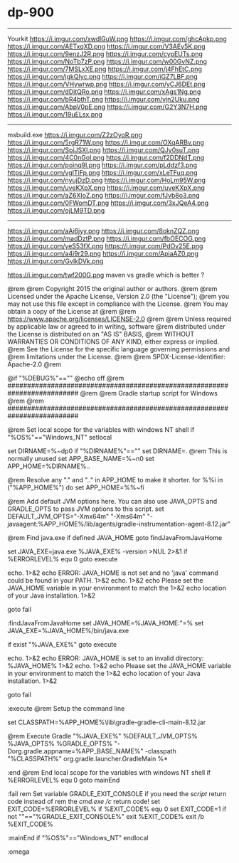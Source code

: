 # dp-900

---
Yourkit
https://i.imgur.com/xwdlGuW.png
https://i.imgur.com/ghcApkp.png
https://i.imgur.com/AETxqXD.png
https://i.imgur.com/V3AEy5K.png
https://i.imgur.com/9enzJ2R.png
https://i.imgur.com/cypEUTs.png
https://i.imgur.com/NoTb7zP.png
https://i.imgur.com/w00GvNZ.png
https://i.imgur.com/7MSLxXE.png
https://i.imgur.com/j4FhEtC.png
https://i.imgur.com/jgkQIyc.png
https://i.imgur.com/iGZ7LBF.png
https://i.imgur.com/VHywrwp.png
https://i.imgur.com/yCJ6DEt.png
https://i.imgur.com/dDjtQRo.png
https://i.imgur.com/xAgs1Ng.png
https://i.imgur.com/bR4bthT.png
https://i.imgur.com/vjn2Uku.png
https://i.imgur.com/AbpV0pE.png
https://i.imgur.com/G2Y3N7H.png
https://i.imgur.com/19uELsx.png

---
msbuild.exe
https://i.imgur.com/Z2zOyoR.png
https://i.imgur.com/5rgR71W.png
https://i.imgur.com/OXqARBv.png
https://i.imgur.com/SpiJSXl.png
https://i.imgur.com/QJy0suT.png
https://i.imgur.com/4C0nGoI.png
https://i.imgur.com/f2DDNdT.png
https://i.imgur.com/poinq9l.png
https://i.imgur.com/pLddzf3.png
https://i.imgur.com/vgITiFp.png
https://i.imgur.com/xLeTFuq.png
https://i.imgur.com/nyujDzD.png
https://i.imgur.com/HoLm95W.png
https://i.imgur.com/uveKXpX.png
https://i.imgur.com/uveKXpX.png
https://i.imgur.com/aZ6XIoZ.png
https://i.imgur.com/fJvb8o3.png
https://i.imgur.com/0FWomDT.png
https://i.imgur.com/3xJQeA4.png
https://i.imgur.com/ojLM9TD.png


---

https://i.imgur.com/aAi6jyy.png
https://i.imgur.com/8oknZQZ.png
https://i.imgur.com/madDztP.png
https://i.imgur.com/fbOECOG.png
https://i.imgur.com/yeS53fX.png
https://i.imgur.com/PdOv25E.png
https://i.imgur.com/a4i9r29.png
https://i.imgur.com/ApiaAZ0.png
https://i.imgur.com/GvlkDVk.png

https://i.imgur.com/twf200G.png 
maven vs gradle which is better ?


@rem
@rem Copyright 2015 the original author or authors.
@rem
@rem Licensed under the Apache License, Version 2.0 (the "License");
@rem you may not use this file except in compliance with the License.
@rem You may obtain a copy of the License at
@rem
@rem      https://www.apache.org/licenses/LICENSE-2.0
@rem
@rem Unless required by applicable law or agreed to in writing, software
@rem distributed under the License is distributed on an "AS IS" BASIS,
@rem WITHOUT WARRANTIES OR CONDITIONS OF ANY KIND, either express or implied.
@rem See the License for the specific language governing permissions and
@rem limitations under the License.
@rem
@rem SPDX-License-Identifier: Apache-2.0
@rem
 
@if "%DEBUG%"=="" @echo off
@rem ##########################################################################
@rem
@rem  Gradle startup script for Windows
@rem
@rem ##########################################################################
 
@rem Set local scope for the variables with windows NT shell
if "%OS%"=="Windows_NT" setlocal
 
set DIRNAME=%~dp0
if "%DIRNAME%"=="" set DIRNAME=.
@rem This is normally unused
set APP_BASE_NAME=%~n0
set APP_HOME=%DIRNAME%..
 
@rem Resolve any "." and ".." in APP_HOME to make it shorter.
for %%i in ("%APP_HOME%") do set APP_HOME=%%~fi
 
@rem Add default JVM options here. You can also use JAVA_OPTS and GRADLE_OPTS to pass JVM options to this script.
set DEFAULT_JVM_OPTS="-Xmx64m" "-Xms64m" "-javaagent:%APP_HOME%/lib/agents/gradle-instrumentation-agent-8.12.jar"
 
@rem Find java.exe
if defined JAVA_HOME goto findJavaFromJavaHome
 
set JAVA_EXE=java.exe
%JAVA_EXE% -version >NUL 2>&1
if %ERRORLEVEL% equ 0 goto execute
 
echo. 1>&2
echo ERROR: JAVA_HOME is not set and no 'java' command could be found in your PATH. 1>&2
echo. 1>&2
echo Please set the JAVA_HOME variable in your environment to match the 1>&2
echo location of your Java installation. 1>&2
 
goto fail
 
:findJavaFromJavaHome
set JAVA_HOME=%JAVA_HOME:"=%
set JAVA_EXE=%JAVA_HOME%/bin/java.exe
 
if exist "%JAVA_EXE%" goto execute
 
echo. 1>&2
echo ERROR: JAVA_HOME is set to an invalid directory: %JAVA_HOME% 1>&2
echo. 1>&2
echo Please set the JAVA_HOME variable in your environment to match the 1>&2
echo location of your Java installation. 1>&2
 
goto fail
 
:execute
@rem Setup the command line
 
set CLASSPATH=%APP_HOME%\lib\gradle-gradle-cli-main-8.12.jar
 
 
@rem Execute Gradle
"%JAVA_EXE%" %DEFAULT_JVM_OPTS% %JAVA_OPTS% %GRADLE_OPTS% "-Dorg.gradle.appname=%APP_BASE_NAME%" -classpath "%CLASSPATH%" org.gradle.launcher.GradleMain %*
 
:end
@rem End local scope for the variables with windows NT shell
if %ERRORLEVEL% equ 0 goto mainEnd
 
:fail
rem Set variable GRADLE_EXIT_CONSOLE if you need the _script_ return code instead of
rem the _cmd.exe /c_ return code!
set EXIT_CODE=%ERRORLEVEL%
if %EXIT_CODE% equ 0 set EXIT_CODE=1
if not ""=="%GRADLE_EXIT_CONSOLE%" exit %EXIT_CODE%
exit /b %EXIT_CODE%
 
:mainEnd
if "%OS%"=="Windows_NT" endlocal
 
:omega
